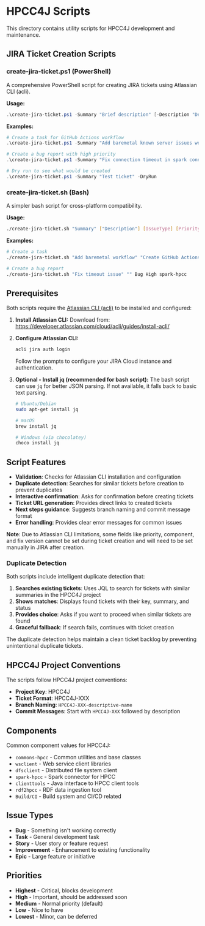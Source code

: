 # HPCC4J Scripts

This directory contains utility scripts for HPCC4J development and maintenance.

## JIRA Ticket Creation Scripts

### create-jira-ticket.ps1 (PowerShell)

A comprehensive PowerShell script for creating JIRA tickets using Atlassian CLI (acli).

**Usage:**
```powershell
.\create-jira-ticket.ps1 -Summary "Brief description" [-Description "Detailed description"] [-IssueType Task] [-Priority Medium] [-Component "component-name"] [-FixVersion "10.0.4"] [-Labels "label1,label2"] [-DryRun]
```

**Examples:**
```powershell
# Create a task for GitHub Actions workflow
.\create-jira-ticket.ps1 -Summary "Add baremetal known server issues workflow" -Description "Create GitHub Actions workflow for testing known server-side issues in baremetal environment" -IssueType Task -Component "Build/CI"

# Create a bug report with high priority
.\create-jira-ticket.ps1 -Summary "Fix connection timeout in spark connector" -IssueType Bug -Component spark-hpcc -Priority High -FixVersion "10.0.4"

# Dry run to see what would be created
.\create-jira-ticket.ps1 -Summary "Test ticket" -DryRun
```

### create-jira-ticket.sh (Bash)

A simpler bash script for cross-platform compatibility.

**Usage:**
```bash
./create-jira-ticket.sh "Summary" ["Description"] [IssueType] [Priority] [Component]
```

**Examples:**
```bash
# Create a task
./create-jira-ticket.sh "Add baremetal workflow" "Create GitHub Actions workflow" Task Medium "Build/CI"

# Create a bug report
./create-jira-ticket.sh "Fix timeout issue" "" Bug High spark-hpcc
```

## Prerequisites

Both scripts require the [Atlassian CLI (acli)](https://developer.atlassian.com/cloud/acli/) to be installed and configured:

1. **Install Atlassian CLI:**
    Download from: https://developer.atlassian.com/cloud/acli/guides/install-acli/

2. **Configure Atlassian CLI:**
    ```bash
    acli jira auth login
    ```

    Follow the prompts to configure your JIRA Cloud instance and authentication.

3. **Optional - Install jq (recommended for bash script):**
    The bash script can use `jq` for better JSON parsing. If not available, it falls back to basic text parsing.
    ```bash
    # Ubuntu/Debian
    sudo apt-get install jq
    
    # macOS
    brew install jq
    
    # Windows (via chocolatey)
    choco install jq
    ```

## Script Features

- **Validation**: Checks for Atlassian CLI installation and configuration
- **Duplicate detection**: Searches for similar tickets before creation to prevent duplicates
- **Interactive confirmation**: Asks for confirmation before creating tickets
- **Ticket URL generation**: Provides direct links to created tickets
- **Next steps guidance**: Suggests branch naming and commit message format
- **Error handling**: Provides clear error messages for common issues

**Note**: Due to Atlassian CLI limitations, some fields like priority, component, and fix version cannot be set during ticket creation and will need to be set manually in JIRA after creation.

### Duplicate Detection

Both scripts include intelligent duplicate detection that:

1. **Searches existing tickets**: Uses JQL to search for tickets with similar summaries in the HPCC4J project
2. **Shows matches**: Displays found tickets with their key, summary, and status
3. **Provides choice**: Asks if you want to proceed when similar tickets are found
4. **Graceful fallback**: If search fails, continues with ticket creation

The duplicate detection helps maintain a clean ticket backlog by preventing unintentional duplicate tickets.

## HPCC4J Project Conventions

The scripts follow HPCC4J project conventions:

- **Project Key**: HPCC4J
- **Ticket Format**: HPCC4J-XXX
- **Branch Naming**: `HPCC4J-XXX-descriptive-name`
- **Commit Messages**: Start with `HPCC4J-XXX` followed by description

## Components

Common component values for HPCC4J:
- `commons-hpcc` - Common utilities and base classes
- `wsclient` - Web service client libraries
- `dfsclient` - Distributed file system client
- `spark-hpcc` - Spark connector for HPCC
- `clienttools` - Java interface to HPCC client tools
- `rdf2hpcc` - RDF data ingestion tool
- `Build/CI` - Build system and CI/CD related

## Issue Types

- **Bug** - Something isn't working correctly
- **Task** - General development task
- **Story** - User story or feature request
- **Improvement** - Enhancement to existing functionality
- **Epic** - Large feature or initiative

## Priorities

- **Highest** - Critical, blocks development
- **High** - Important, should be addressed soon
- **Medium** - Normal priority (default)
- **Low** - Nice to have
- **Lowest** - Minor, can be deferred
